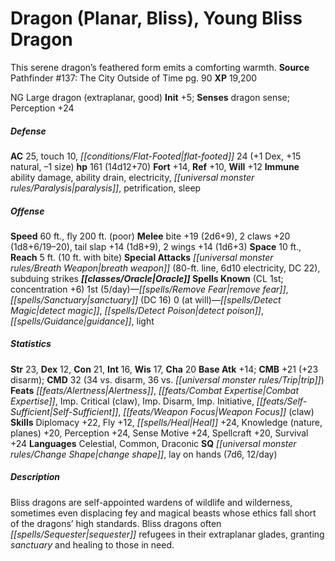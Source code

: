 ﻿---
cssclass: [monsters]
title1: Dragon (Planar, Bliss), Young Bliss Dragon
desc_short: This serene dragon's feathered form emits a comforting warmth.
title2: Young Bliss Dragon
CR: 12
sources:
- name: 'Pathfinder #137: The City Outside of Time'
  page: 90
  link: https://paizo.com/products/btq01vak
XP: 19200
alignment: NG
size: Large
type: dragon
subtypes:
- extraplanar
- good
initiative:
  bonus: 5
senses:
  dragon sense: true
AC:
  AC: 25
  touch: 10
  flat_footed: 24
  components:
    dex: 1
    natural: 15
    size: -1
HP:
  HP: 161
  long: 14d12+70
saves:
  fort: 14
  ref: 10
  will: 12
immunities:
- ability damage
- ability drain
- electricity
- paralysis
- petrification
- sleep
speeds:
  base: 60
  fly: 200
  fly_maneuverability: poor
attacks:
  melee:
  - - text: bite +19 (2d6+9)
      entries:
      - - damage: 2d6+9
      attack: bite
      bonus:
      - 19
    - text: 2 claws +20 (1d8+6/19-20)
      entries:
      - - damage: 1d8+6
          crit_range: 19-20
      count: 2
      attack: claws
      bonus:
      - 20
    - text: tail slap +14 (1d8+9)
      entries:
      - - damage: 1d8+9
      attack: tail slap
      bonus:
      - 14
    - text: 2 wings +14 (1d6+3)
      entries:
      - - damage: 1d6+3
      count: 2
      attack: wings
      bonus:
      - 14
  special:
  - breath weapon (80-ft. line, 6d10 electricity, DC 22)
  - subduing strikes
space: 10
reach: 5
reach_other: 10 ft. with bite
spells:
  entries:
  - name: remove fear
    source: Oracle
    level: 1
  - name: sanctuary
    source: Oracle
    level: 1
    DC: 16
  - name: detect magic
    source: Oracle
    level: 0
  - name: detect poison
    source: Oracle
    level: 0
  - name: guidance
    source: Oracle
    level: 0
  - name: light
    source: Oracle
    level: 0
  sources:
  - name: Oracle
    type: known
    CL: 1
    concentration: 6
    slots:
      1: 5
      0: at-will
ability_scores:
  STR: 23
  DEX: 12
  CON: 21
  INT: 16
  WIS: 17
  CHA: 20
BAB: 14
CMB: 21
CMB_other: +23 disarm
CMD: 32
CMD_other: 34 vs. disarm, 36 vs. trip
feats:
- name: Alertness
- name: Combat Expertise
- name: Imp. Critical (claw)
- name: Imp. Disarm
- name: Imp. Initiative
- name: Self-Sufficient
- name: Weapon Focus (claw)
skills:
  Diplomacy: 22
  Fly: 12
  Heal: 24
  Knowledge (nature): 20
  Knowledge (planes): 20
  Perception: 24
  Sense Motive: 24
  Spellcraft: 20
  Survival: 24
languages:
- Celestial
- Common
- Draconic
special_qualities:
- change shape
- lay on hands (7d6, 12/day)
desc_long: Bliss dragons are self-appointed wardens of wildlife and wilderness, sometimes
  even displacing fey and magical beasts whose ethics fall short of the dragons' high
  standards. Bliss dragons often sequester refugees in their extraplanar glades, granting
  sanctuary and healing to those in need.

---

# Dragon (Planar, Bliss), Young Bliss Dragon
This serene dragon’s feathered form emits a comforting warmth.
**Source** Pathfinder #137: The City Outside of Time pg. 90
**XP** 19,200

NG Large dragon (extraplanar, good)
**Init** +5; **Senses** dragon sense; Perception +24

##### Defense

**AC** 25, touch 10, _[[conditions/Flat-Footed|flat-footed]]_ 24 (+1 Dex, +15 natural, –1 size)
**hp** 161 (14d12+70)
**Fort** +14, **Ref** +10, **Will** +12
**Immune** ability damage, ability drain, electricity, _[[universal monster rules/Paralysis|paralysis]]_, petrification, sleep

##### Offense
**Speed** 60 ft., fly 200 ft. (poor)
**Melee** bite +19 (2d6+9), 2 claws +20 (1d8+6/19–20), tail slap +14 (1d8+9), 2 wings +14 (1d6+3)
**Space** 10 ft., **Reach** 5 ft. (10 ft. with bite)
**Special Attacks** _[[universal monster rules/Breath Weapon|breath weapon]]_ (80-ft. line, 6d10 electricity, DC 22), subduing strikes
**_[[classes/Oracle|Oracle]]_ Spells Known** (CL 1st; concentration +6)
1st (5/day)—_[[spells/Remove Fear|remove fear]]_, _[[spells/Sanctuary|sanctuary]]_ (DC 16) 
0 (at will)—_[[spells/Detect Magic|detect magic]]_, _[[spells/Detect Poison|detect poison]]_, _[[spells/Guidance|guidance]]_, light

##### Statistics
**Str** 23, **Dex** 12, **Con** 21, **Int** 16, **Wis** 17, **Cha** 20
**Base Atk** +14; **CMB** +21 (+23 disarm); **CMD** 32 (34 vs. disarm, 36 vs. _[[universal monster rules/Trip|trip]]_)
**Feats** _[[feats/Alertness|Alertness]]_, _[[feats/Combat Expertise|Combat Expertise]]_, Imp. Critical (claw), Imp. Disarm, Imp. Initiative, _[[feats/Self-Sufficient|Self-Sufficient]]_, _[[feats/Weapon Focus|Weapon Focus]]_ (claw)
**Skills** Diplomacy +22, Fly +12, _[[spells/Heal|Heal]]_ +24, Knowledge (nature, planes) +20, Perception +24, Sense Motive +24, Spellcraft +20, Survival +24
**Languages** Celestial, Common, Draconic
**SQ** _[[universal monster rules/Change Shape|change shape]]_, lay on hands (7d6, 12/day)

##### Description

Bliss dragons are self-appointed wardens of wildlife and wilderness, sometimes even displacing fey and magical beasts whose ethics fall short of the dragons’ high standards. Bliss dragons often _[[spells/Sequester|sequester]]_ refugees in their extraplanar glades, granting _sanctuary_ and healing to those in need.